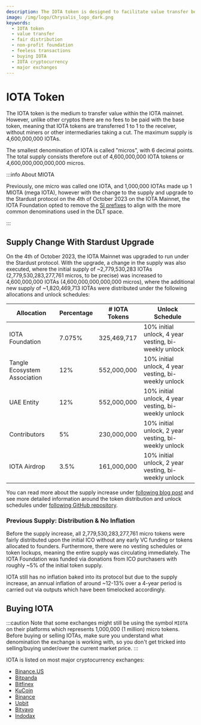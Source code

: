 ```yaml
---
description: The IOTA token is designed to facilitate value transfer between humans and machines, with fair distribution and a focus on sustainability. It enables feeless transactions and supports a wide range of use cases.
image: /img/logo/Chrysalis_logo_dark.png
keywords:
  - IOTA token
  - value transfer
  - fair distribution
  - non-profit foundation
  - feeless transactions
  - buying IOTA
  - IOTA cryptocurrency
  - major exchanges
---
```


# IOTA Token

The IOTA token is the medium to transfer value within the IOTA mainnet. However, unlike other cryptos
there are no fees to be paid with the base token, meaning that IOTA tokens are transferred 1 to 1 to the receiver,
without miners or other intermediaries taking a cut. The maximum supply is 4,600,000,000 IOTAs.

The smallest denomination of IOTA is called "micros", with 6 decimal points. The total supply consists therefore
out of 4,600,000,000 IOTA tokens or 4,600,000,000,000,000 micros.

:::info About MIOTA

Previously, one micro was called one IOTA, and 1,000,000 IOTAs made up 1 MIOTA (mega IOTA), however
with the change to the supply and upgrade to the Stardust protocol on the 4th of October 2023 on the IOTA Mainnet, the
IOTA Foundation opted to remove the [SI prefixes](https://en.wikipedia.org/wiki/Metric_prefix) to align with
the more common denominations used in the DLT space.

:::

## Supply Change With Stardust Upgrade

On the 4th of October 2023, the IOTA Mainnet was upgraded to run under the Stardust protocol. With the upgrade, a
change in the supply  was also executed, where the initial supply of ~2,779,530,283 IOTAs (2,779,530,283,277,761 micros, to be precise) was
increased to 4,600,000,000 IOTAs (4,600,000,000,000,000 micros), where the additional new supply of
~1,820,469,713 IOTAs were distributed under the following allocations and unlock schedules:

| Allocation                   | Percentage | # IOTA Tokens | Unlock Schedule                                      |
| ---------------------------- | ---------- | ------------- | ---------------------------------------------------- |
| IOTA Foundation              | 7.075%     | 325,469,717   | 10% initial unlock, 4 year vesting, bi-weekly unlock |
| Tangle Ecosystem Association | 12%        | 552,000,000   | 10% initial unlock, 4 year vesting, bi-weekly unlock |
| UAE Entity                   | 12%        | 552,000,000   | 10% initial unlock, 4 year vesting, bi-weekly unlock |
| Contributors                 | 5%         | 230,000,000   | 10% initial unlock, 2 year vesting, bi-weekly unlock |
| IOTA Airdrop                 | 3.5%       | 161,000,000   | 10% initial unlock, 2 year vesting, bi-weekly unlock |

You can read more about the supply increase
under [following blog post](https://blog.iota.org/stardust-upgrade-iota-tokenomics) and see more detailed information
around the token distribution and unlock schedules
under [following GitHub repository](https://github.com/iotaledger/new_supply).

### Previous Supply: Distribution & No Inflation

Before the supply increase, all 2,779,530,283,277,761 micro tokens were fairly distributed upon the
initial ICO without any early VC funding or tokens allocated to founders. Furthermore, there were no vesting
schedules or token lockups, meaning the entire supply was circulating immediately. The IOTA Foundation was funded
via donations from ICO purchasers with roughly ~5% of the initial token supply.

IOTA still has no inflation baked into its protocol but due to the supply increase, an annual inflation of
around ~12-13% over a 4-year period is carried out via outputs which have been timelocked accordingly.

## Buying IOTA

:::caution
Note that some exchanges might still be using the symbol `MIOTA` on their platforms which represents 1,000,000 (1
million) micro tokens. Before buying or selling IOTAs, make sure you understand what denomination the exchange is
working with, so you don't get tricked into selling/buying under/over the current market price.
:::

IOTA is listed on most major cryptocurrency exchanges:

- [Binance.US](https://www.binance.us/en/home)
- [Bitpanda](https://www.bitpanda.com)
- [Bitfinex](https://www.bitfinex.com/)
- [KuCoin](https://www.kucoin.com/)
- [Binance](https://www.binance.com)
- [Upbit](https://upbit.com/)
- [Bitvavo](https://bitvavo.com)
- [Indodax](https://indodax.com/)
